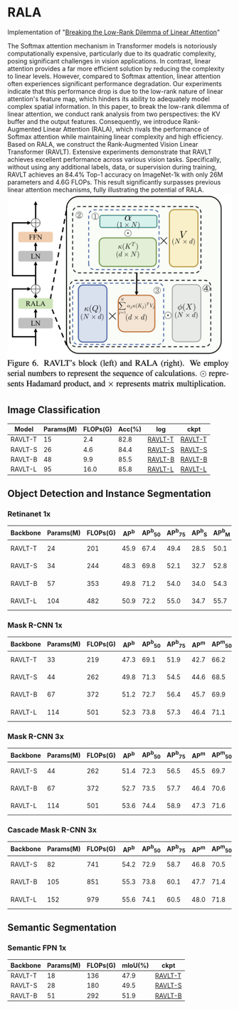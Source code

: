 # RALA
Implementation of "[Breaking the Low-Rank Dilemma of Linear Attention](https://arxiv.org/abs/2411.07635)"

The Softmax attention mechanism in Transformer models is notoriously computationally expensive, particularly due to its quadratic complexity, posing significant challenges in vision applications. In contrast, linear attention provides a far more efficient solution by reducing the complexity to linear levels. However, compared to Softmax attention, linear attention often experiences significant performance degradation. Our experiments indicate that this performance drop is due to the low-rank nature of linear attention's feature map, which hinders its ability to adequately model complex spatial information. In this paper, to break the low-rank dilemma of linear attention, we conduct rank analysis from two perspectives: the KV buffer and the output features. Consequently, we introduce Rank-Augmented Linear Attention (RALA), which rivals the performance of Softmax attention while maintaining linear complexity and high efficiency. Based on RALA, we construct the Rank-Augmented Vision Linear Transformer (RAVLT). Extensive experiments demonstrate that RAVLT achieves excellent performance across various vision tasks. Specifically, without using any additional labels, data, or supervision during training, RAVLT achieves an 84.4% Top-1 accuracy on ImageNet-1k with only 26M parameters and 4.6G FLOPs. This result significantly surpasses previous linear attention mechanisms, fully illustrating the potential of RALA. 
![RALA](https://github.com/qhfan/RALA/blob/main/RALA.png)

## Image Classification
|Model|Params(M)|FLOPs(G)|Acc(%)|log|ckpt|
|-|-|-|-|-|-|
|RAVLT-T|15|2.4|82.8|[RAVLT-T](https://huggingface.co/aldjalkdf/RAVLT/blob/main/RAVLT_T_log.txt)|[RAVLT-T](https://huggingface.co/aldjalkdf/RAVLT/blob/main/RAVLT_T.pth)
|RAVLT-S|26|4.6|84.4|[RAVLT-S](https://huggingface.co/aldjalkdf/RAVLT/blob/main/RAVLT_S_log.txt)|[RAVLT-S](https://huggingface.co/aldjalkdf/RAVLT/blob/main/RAVLT_S.pth)
|RAVLT-B|48|9.9|85.5|[RAVLT-B](https://huggingface.co/aldjalkdf/RAVLT/blob/main/RAVLT_B_log.txt)|[RAVLT-B](https://huggingface.co/aldjalkdf/RAVLT/blob/main/RAVLT_B.pth)
|RAVLT-L|95|16.0|85.8|[RAVLT-L](https://huggingface.co/aldjalkdf/RAVLT/blob/main/RAVLT_L_log.txt)|[RAVLT-L](https://huggingface.co/aldjalkdf/RAVLT/blob/main/RAVLT_L.pth)

## Object Detection and Instance Segmentation
### Retinanet 1x
|Backbone|Params(M)|FLOPs(G)|AP<sup>b</sup>|AP<sup>b</sup><sub>50</sub>|AP<sup>b</sup><sub>75</sub>|AP<sup>b</sup><sub>S</sub>|AP<sup>b</sup><sub>M</sub>|AP<sup>b</sup><sub>L</sub>|ckpt|
|-|-|-|-|-|-|-|-|-|-|
|RAVLT-T|24 |201 |45.9 |67.4 |49.4 |28.5 |50.1 |60.8|[RAVLT-T](https://huggingface.co/aldjalkdf/RAVLT/blob/main/retinanet_t_1x_12_epoch.pth)|
|RAVLT-S|34 |244 |48.3 |69.8 |52.1 |32.7 |52.8 |63.6|[RAVLT-S](https://huggingface.co/aldjalkdf/RAVLT/blob/main/retinanet_s_1x_12_epoch.pth)|
|RAVLT-B|57 |353 |49.8 |71.2 |54.0 |34.0 |54.3 |64.9|[RAVLT-B](https://huggingface.co/aldjalkdf/RAVLT/blob/main/retinanet_b_1x_12_epoch.pth)|
|RAVLT-L|104 |482 |50.9 |72.2 |55.0 |34.7 |55.7 |65.4|[RAVLT-L](https://huggingface.co/aldjalkdf/RAVLT/blob/main/retinanet_l_1x_12_epoch.pth)|

### Mask R-CNN 1x
|Backbone|Params(M)|FLOPs(G)|AP<sup>b</sup>|AP<sup>b</sup><sub>50</sub>|AP<sup>b</sup><sub>75</sub>|AP<sup>m</sup>|AP<sup>m</sup><sub>50</sub>|AP<sup>m</sup><sub>75</sub>|ckpt|
|-|-|-|-|-|-|-|-|-|-|
|RAVLT-T|33 |219 |47.3 |69.1 |51.9 |42.7 |66.2 |46.0|[RAVLT-T](https://huggingface.co/aldjalkdf/RAVLT/blob/main/maskrcnn_t_1x_12_epoch.pth)|
|RAVLT-S|44 |262 |49.8 |71.3 |54.5 |44.6 |68.5 |48.2|[RAVLT-S](https://huggingface.co/aldjalkdf/RAVLT/blob/main/maskrcnn_s_1x_12_epoch.pth)|
|RAVLT-B|67 |372 |51.2 |72.7 |56.4 |45.7 |69.9 |49.5|[RAVLT-B](https://huggingface.co/aldjalkdf/RAVLT/blob/main/maskrcnn_b_1x_12_epoch.pth)|
|RAVLT-L|114 |501 |52.3 |73.8 |57.3 |46.4 |71.1 |50.4|[RAVLT-L](https://huggingface.co/aldjalkdf/RAVLT/blob/main/maskrcnn_l_1x_12_epoch.pth)|

### Mask R-CNN 3x
|Backbone|Params(M)|FLOPs(G)|AP<sup>b</sup>|AP<sup>b</sup><sub>50</sub>|AP<sup>b</sup><sub>75</sub>|AP<sup>m</sup>|AP<sup>m</sup><sub>50</sub>|AP<sup>m</sup><sub>75</sub>|ckpt|
|-|-|-|-|-|-|-|-|-|-|
|RAVLT-S|44 |262 |51.4 |72.3 |56.5 |45.5 |69.7 |48.8|[RAVLT-S](https://huggingface.co/aldjalkdf/RAVLT/blob/main/maskrcnn_s_3x_36_epoch.pth)|
|RAVLT-B|67 |372 |52.7 |73.5 |57.7 |46.4 |70.6 |50.2|[RAVLT-B](https://huggingface.co/aldjalkdf/RAVLT/blob/main/maskrcnn_b_3x_36_epoch.pth)|
|RAVLT-L|114 |501 |53.6 |74.4 |58.9 |47.3 |71.6 |51.2|[RAVLT-L](https://huggingface.co/aldjalkdf/RAVLT/blob/main/maskrcnn_l_3x_36_epoch.pth)|

### Cascade Mask R-CNN  3x
|Backbone|Params(M)|FLOPs(G)|AP<sup>b</sup>|AP<sup>b</sup><sub>50</sub>|AP<sup>b</sup><sub>75</sub>|AP<sup>m</sup>|AP<sup>m</sup><sub>50</sub>|AP<sup>m</sup><sub>75</sub>|ckpt|
|-|-|-|-|-|-|-|-|-|-|
|RAVLT-S|82 |741 |54.2 |72.9 |58.7 |46.8 |70.5 |50.9|[RAVLT-S](https://huggingface.co/aldjalkdf/RAVLT/blob/main/Casmaskrcnn_s_3x_36_epoch.pth)|
|RAVLT-B|105 |851 |55.3 |73.8 |60.1 |47.7 |71.4 |52.1|[RAVLT-B](https://huggingface.co/aldjalkdf/RAVLT/blob/main/Casmaskrcnn_b_3x_36_epoch.pth)|
|RAVLT-L|152 |979 |55.6 |74.1 |60.5 |48.0 |71.8 |52.3|[RAVLT-L](https://huggingface.co/aldjalkdf/RAVLT/blob/main/Casmaskrcnn_l_3x_36_epoch.pth)|

## Semantic Segmentation
### Semantic FPN 1x
|Backbone|Params(M)|FLOPs(G)|mIoU(%)|ckpt|
|-|-|-|-|-|
|RAVLT-T|18 |136 |47.9|[RAVLT-T](https://huggingface.co/aldjalkdf/RAVLT/blob/main/fpn_t_1x.pth) |
|RAVLT-S|28 |180 |49.5|[RAVLT-S](https://huggingface.co/aldjalkdf/RAVLT/blob/main/fpn_s_1x.pth) |
|RAVLT-B|51 |292 |51.9|[RAVLT-B](https://huggingface.co/aldjalkdf/RAVLT/blob/main/fpn_b_1x.pth) |
